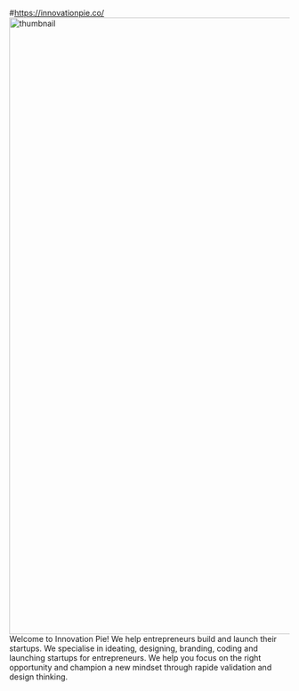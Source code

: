 #https://innovationpie.co/
<img width="1108" alt="thumbnail" src="https://user-images.githubusercontent.com/20593011/89120706-4f6b8300-d4b0-11ea-80b3-3e2af9cb8502.png">
Welcome to Innovation Pie!
We help entrepreneurs build and launch their startups.
We specialise in ideating, designing, branding, coding and launching startups for entrepreneurs. We help you focus on the right opportunity and champion a new mindset through rapide validation and design thinking.
          
